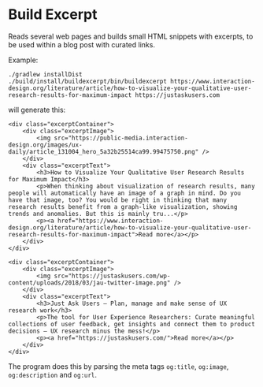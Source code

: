 # Build Excerpt

Reads several web pages and builds small HTML snippets with excerpts, to be used within a blog post with curated links.

Example:

    ./gradlew installDist
    ./build/install/buildexcerpt/bin/buildexcerpt https://www.interaction-design.org/literature/article/how-to-visualize-your-qualitative-user-research-results-for-maximum-impact https://justaskusers.com

will generate this:

    <div class="excerptContainer">
        <div class="excerptImage">
            <img src="https://public-media.interaction-design.org/images/ux-daily/article_131004_hero_5a32b25514ca99.99475750.png" />
        </div>
        <div class="excerptText">
            <h3>How to Visualize Your Qualitative User Research Results for Maximum Impact</h3>
            <p>When thinking about visualization of research results, many people will automatically have an image of a graph in mind. Do you have that image, too? You would be right in thinking that many research results benefit from a graph-like visualization, showing trends and anomalies. But this is mainly tru...</p>
            <p><a href="https://www.interaction-design.org/literature/article/how-to-visualize-your-qualitative-user-research-results-for-maximum-impact">Read more</a></p>
        </div>
    </div>

    <div class="excerptContainer">
        <div class="excerptImage">
            <img src="https://justaskusers.com/wp-content/uploads/2018/03/jau-twitter-image.png" />
        </div>
        <div class="excerptText">
            <h3>Just Ask Users – Plan, manage and make sense of UX research work</h3>
            <p>The tool for User Experience Researchers: Curate meaningful collections of user feedback, get insights and connect them to product decisions – UX research minus the mess!</p>
            <p><a href="https://justaskusers.com/">Read more</a></p>
        </div>
    </div>

The program does this by parsing the meta tags `og:title`, `og:image`, `og:description` and `og:url`.

